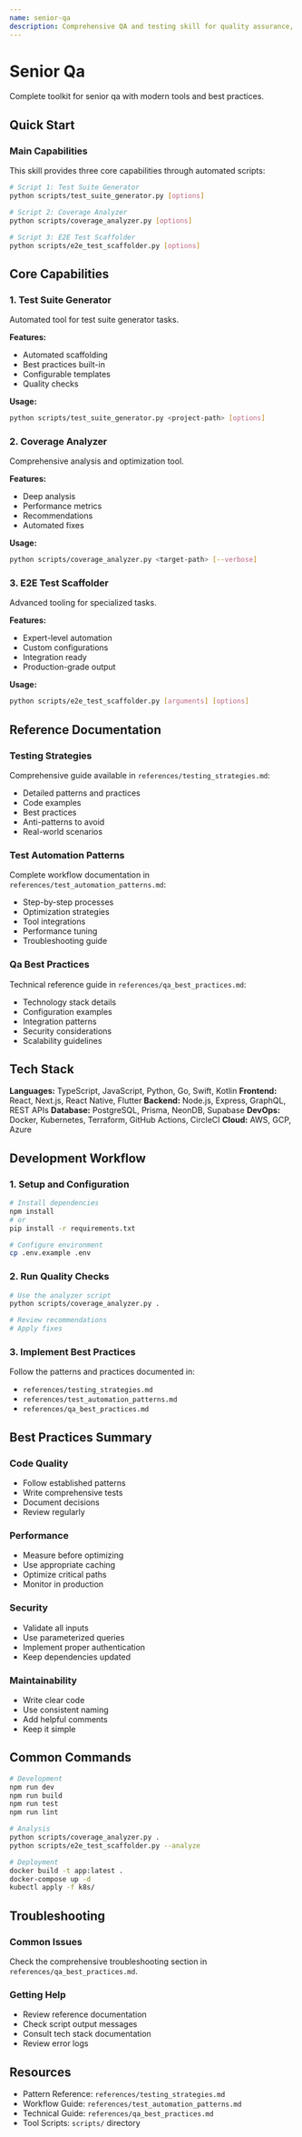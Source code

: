 ```yaml
---
name: senior-qa
description: Comprehensive QA and testing skill for quality assurance, test automation, and testing strategies for ReactJS, NextJS, NodeJS applications. Includes test suite generation, coverage analysis, E2E testing setup, and quality metrics. Use when designing test strategies, writing test cases, implementing test automation, performing manual testing, or analyzing test coverage.
---
```


# Senior Qa

Complete toolkit for senior qa with modern tools and best practices.

## Quick Start

### Main Capabilities

This skill provides three core capabilities through automated scripts:

```bash
# Script 1: Test Suite Generator
python scripts/test_suite_generator.py [options]

# Script 2: Coverage Analyzer
python scripts/coverage_analyzer.py [options]

# Script 3: E2E Test Scaffolder
python scripts/e2e_test_scaffolder.py [options]
```

## Core Capabilities

### 1. Test Suite Generator

Automated tool for test suite generator tasks.

**Features:**
- Automated scaffolding
- Best practices built-in
- Configurable templates
- Quality checks

**Usage:**
```bash
python scripts/test_suite_generator.py <project-path> [options]
```

### 2. Coverage Analyzer

Comprehensive analysis and optimization tool.

**Features:**
- Deep analysis
- Performance metrics
- Recommendations
- Automated fixes

**Usage:**
```bash
python scripts/coverage_analyzer.py <target-path> [--verbose]
```

### 3. E2E Test Scaffolder

Advanced tooling for specialized tasks.

**Features:**
- Expert-level automation
- Custom configurations
- Integration ready
- Production-grade output

**Usage:**
```bash
python scripts/e2e_test_scaffolder.py [arguments] [options]
```

## Reference Documentation

### Testing Strategies

Comprehensive guide available in `references/testing_strategies.md`:

- Detailed patterns and practices
- Code examples
- Best practices
- Anti-patterns to avoid
- Real-world scenarios

### Test Automation Patterns

Complete workflow documentation in `references/test_automation_patterns.md`:

- Step-by-step processes
- Optimization strategies
- Tool integrations
- Performance tuning
- Troubleshooting guide

### Qa Best Practices

Technical reference guide in `references/qa_best_practices.md`:

- Technology stack details
- Configuration examples
- Integration patterns
- Security considerations
- Scalability guidelines

## Tech Stack

**Languages:** TypeScript, JavaScript, Python, Go, Swift, Kotlin
**Frontend:** React, Next.js, React Native, Flutter
**Backend:** Node.js, Express, GraphQL, REST APIs
**Database:** PostgreSQL, Prisma, NeonDB, Supabase
**DevOps:** Docker, Kubernetes, Terraform, GitHub Actions, CircleCI
**Cloud:** AWS, GCP, Azure

## Development Workflow

### 1. Setup and Configuration

```bash
# Install dependencies
npm install
# or
pip install -r requirements.txt

# Configure environment
cp .env.example .env
```

### 2. Run Quality Checks

```bash
# Use the analyzer script
python scripts/coverage_analyzer.py .

# Review recommendations
# Apply fixes
```

### 3. Implement Best Practices

Follow the patterns and practices documented in:
- `references/testing_strategies.md`
- `references/test_automation_patterns.md`
- `references/qa_best_practices.md`

## Best Practices Summary

### Code Quality
- Follow established patterns
- Write comprehensive tests
- Document decisions
- Review regularly

### Performance
- Measure before optimizing
- Use appropriate caching
- Optimize critical paths
- Monitor in production

### Security
- Validate all inputs
- Use parameterized queries
- Implement proper authentication
- Keep dependencies updated

### Maintainability
- Write clear code
- Use consistent naming
- Add helpful comments
- Keep it simple

## Common Commands

```bash
# Development
npm run dev
npm run build
npm run test
npm run lint

# Analysis
python scripts/coverage_analyzer.py .
python scripts/e2e_test_scaffolder.py --analyze

# Deployment
docker build -t app:latest .
docker-compose up -d
kubectl apply -f k8s/
```

## Troubleshooting

### Common Issues

Check the comprehensive troubleshooting section in `references/qa_best_practices.md`.

### Getting Help

- Review reference documentation
- Check script output messages
- Consult tech stack documentation
- Review error logs

## Resources

- Pattern Reference: `references/testing_strategies.md`
- Workflow Guide: `references/test_automation_patterns.md`
- Technical Guide: `references/qa_best_practices.md`
- Tool Scripts: `scripts/` directory
